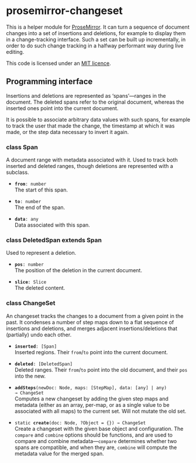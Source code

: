 # prosemirror-changeset

This is a helper module for [ProseMirror](http://prosemirror.net). It
can turn a sequence of document changes into a set of insertions and
deletions, for example to display them in a change-tracking interface.
Such a set can be built up incrementally, in order to do such change
tracking in a halfway performant way during live editing.

This code is licensed under an [MIT
licence](https://github.com/ProseMirror/prosemirror-changeset/blob/master/LICENSE).

## Programming interface

Insertions and deletions are represented as ‘spans’—ranges in the
document. The deleted spans refer to the original document, whereas
the inserted ones point into the current document.

It is possible to associate arbitrary data values with such spans, for
example to track the user that made the change, the timestamp at which
it was made, or the step data necessary to invert it again.

### class Span

A document range with metadata associated with it. Used to
track both inserted and deleted ranges, though deletions are
represented with a subclass.

 * **`from`**`: number`\
   The start of this span.

 * **`to`**`: number`\
   The end of the span.

 * **`data`**`: any`\
   Data associated with this span.


### class DeletedSpan extends Span

Used to represent a deletion.

 * **`pos`**`: number`\
   The position of the deletion in the current document.

 * **`slice`**`: Slice`\
   The deleted content.


### class ChangeSet

An changeset tracks the changes to a document from a given
point in the past. It condenses a number of step maps down to a
flat sequence of insertions and deletions, and merges adjacent
insertions/deletions that (partially) undo each other.

 * **`inserted`**`: [Span]`\
   Inserted regions. Their `from`/`to` point into the current
   document.

 * **`deleted`**`: [DeletedSpan]`\
   Deleted ranges. Their `from`/`to` point into the old document,
   and their `pos` into the new.

 * **`addSteps`**`(newDoc: Node, maps: [StepMap], data: [any] | any) → ChangeSet`\
   Computes a new changeset by adding the given step maps and
   metadata (either as an array, per-map, or as a single value to be
   associated with all maps) to the current set. Will not mutate the
   old set.

 * `static `**`create`**`(doc: Node, ?Object = {}) → ChangeSet`\
   Create a changeset with the given base object and
   configuration. The `compare` and `combine` options should be
   functions, and are used to compare and combine metadata—`compare`
   determines whether two spans are compatible, and when they are,
   `combine` will compute the metadata value for the merged span.


